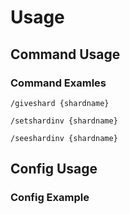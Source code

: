 # Usage

## Command Usage

### Command Examles

```
/giveshard {shardname}
```

```
/setshardinv {shardname}
```

```
/seeshardinv {shardname}
```

## Config Usage

### Config Example
